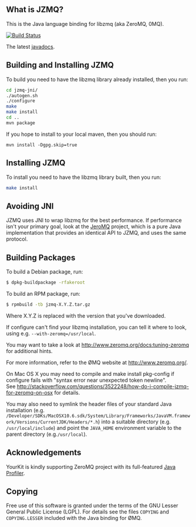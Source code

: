 What is JZMQ?
-------------

This is the Java language binding for libzmq (aka ZeroMQ, 0MQ).

[![Build Status](https://travis-ci.org/zeromq/jzmq.png?branch=master)](https://travis-ci.org/zeromq/jzmq)

The latest [javadocs](http://zeromq.github.com/jzmq/javadocs/).

Building and Installing JZMQ
----------------------------

To build you need to have the libzmq library already installed, then you run:

```bash
cd jzmq-jni/
./autogen.sh
./configure
make
make install
cd ..
mvn package
```

If you hope to install to your local maven, then you should run:

```
mvn install -Dgpg.skip=true
```

Installing JZMQ
-------------

To install you need to have the libzmq library built, then you run:

```bash
make install
```

Avoiding JNI
------------

JZMQ uses JNI to wrap libzmq for the best performance. If performance isn't your primary goal, look at the [JeroMQ](https://github.com/zeromq/jeromq) project, which is a pure Java implementation that provides an identical API to JZMQ, and uses the same protocol.

Building Packages
-----------------

To build a Debian package, run:

```bash
$ dpkg-buildpackage -rfakeroot
```

To build an RPM package, run:

```bash
$ rpmbuild -tb jzmq-X.Y.Z.tar.gz
```

Where X.Y.Z is replaced with the version that you've downloaded.

If configure can't find your libzmq installation, you can tell it where to look, using e.g. `--with-zeromq=/usr/local`.

You may want to take a look at http://www.zeromq.org/docs:tuning-zeromq for additional hints.

For more information, refer to the ØMQ website at http://www.zeromq.org/.

On Mac OS X you may need to compile and make install pkg-config if configure fails with "syntax error near unexpected token newline".   
See http://stackoverflow.com/questions/3522248/how-do-i-compile-jzmq-for-zeromq-on-osx for details.   

You may also need to symlink the header files of your standard Java installation (e.g. `/Developer/SDKs/MacOSX10.6.sdk/System/Library/Frameworks/JavaVM.framework/Versions/CurrentJDK/Headers/*.h`) into a suitable directory (e.g. `/usr/local/include`) and point the `JAVA_HOME` environment variable to the parent directory (e.g.`/usr/local`).

## Acknowledgements

YourKit is kindly supporting ZeroMQ project with its full-featured [Java Profiler](http://www.yourkit.com/java/profiler/index.jsp).

Copying
-------

Free use of this software is granted under the terms of the GNU Lesser General
Public License (LGPL). For details see the files `COPYING` and `COPYING.LESSER`
included with the Java binding for ØMQ.
